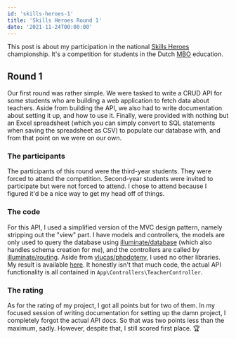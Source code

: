 ```yaml
---
id: 'skills-heroes-1'
title: 'Skills Heroes Round 1'
date: '2021-11-24T00:00:00'
---
```


This post is about my participation in the national [Skills Heroes](https://worldskillsnetherlands.nl/skillsheroes/) championship. It's a competition for students in the Dutch [MBO](https://en.wikipedia.org/wiki/Education_in_the_Netherlands#MBO) education.

## Round 1

Our first round was rather simple. We were tasked to write a CRUD API for some students who are building a web application to fetch data about teachers.
Aside from building the API, we also had to write documentation about setting it up, and how to use it.
Finally, were provided with nothing but an Excel spreadsheet (which you can simply convert to SQL statements when saving the spreadsheet as CSV) to populate our database with, and from that point on we were on our own.

### The participants

The participants of this round were the third-year students. They were forced to attend the competition. Second-year students were invited to participate but were not forced to attend. I chose to attend because I figured it'd be a nice way to get my head off of things.

### The code

For this API, I used a simplified version of the MVC design pattern, namely stripping out the "view" part. I have models and controllers, the models are only used to query the database using [illuminate/database](https://github.com/illuminate/database) (which also handles schema creation for me), and the controllers are called by [illuminate/routing](https://github.com/illuminate/routing).
Aside from [vlucas/phpdotenv](https://github.com/vlucas/phpdotenv), I used no other libraries.
My result is available [here](https://github.com/lexisother/skills-heroes-1). It honestly isn't that much code, the actual API functionality is all contained in `App\Controllers\TeacherController`.

### The rating

As for the rating of my project, I got all points but for two of them. In my focused session of writing documentation for setting up the damn project, I completely forgot the actual API docs. So that was two points less than the maximum, sadly. However, despite that, I still scored first place. 🏆
